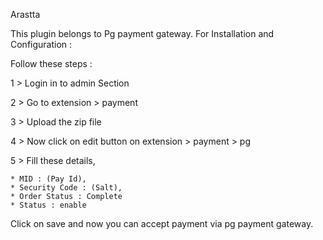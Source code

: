 Arastta

This plugin belongs to Pg payment gateway.
For Installation and Configuration :

Follow these steps :

1 > Login in to admin Section

2 > Go to extension > payment

3 > Upload the zip file

4 > Now click on edit button on extension > payment > pg

5 > Fill these details,

    * MID : (Pay Id),
    * Security Code : (Salt),
    * Order Status : Complete
    * Status : enable

 Click on save and now you can accept payment via pg payment gateway.
